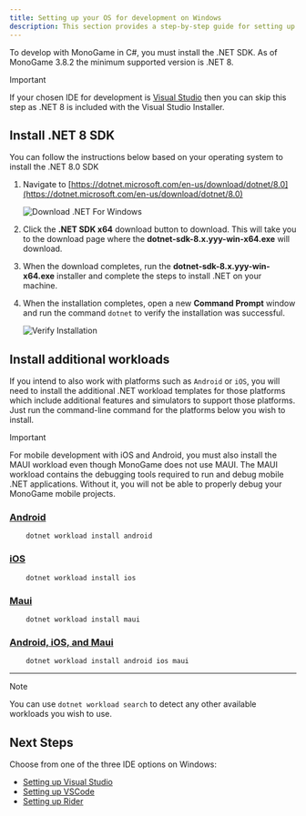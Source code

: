 ```yaml
---
title: Setting up your OS for development on Windows
description: This section provides a step-by-step guide for setting up your development environment on Windows.
---
```


To develop with MonoGame in C#, you must install the .NET SDK. As of MonoGame 3.8.2 the minimum supported version is .NET 8.

> [!IMPORTANT]
> If your chosen IDE for development is [Visual Studio](https://visualstudio.microsoft.com/) then you can skip this step as .NET 8 is included with the Visual Studio Installer.

## Install .NET 8 SDK

You can follow the instructions below based on your operating system to install the .NET 8.0 SDK

1. Navigate to [https://dotnet.microsoft.com/en-us/download/dotnet/8.0](https://dotnet.microsoft.com/en-us/download/dotnet/8.0)

    ![Download .NET For Windows](./images/1_setting_up_your_development_environment/dotnet_8_download_page.png)

2. Click the **.NET SDK x64** download button to download.  This will take you to the download page where the **dotnet-sdk-8.x.yyy-win-x64.exe** will download.
3. When the download completes, run the **dotnet-sdk-8.x.yyy-win-x64.exe** installer and complete the steps to install .NET on your machine.
4. When the installation completes, open a new **Command Prompt** window and run the command `dotnet` to verify the installation was successful.

    ![Verify Installation](./images/1_setting_up_your_development_environment/vscode/windows/verify-install.png)

## Install additional workloads

If you intend to also work with platforms such as `Android` or `iOS`, you will need to install the additional .NET workload templates for those platforms which include additional features and simulators to support those platforms.  Just run the command-line command for the platforms below you wish to install.

> [!IMPORTANT]
> For mobile development with iOS and Android, you must also install the MAUI workload even though MonoGame does not use MAUI. The MAUI workload contains the debugging tools required to run and debug mobile .NET applications. Without it, you will not be able to properly debug your MonoGame mobile projects.

### [Android](#tab/android)

```cli
    dotnet workload install android
```

### [iOS](#tab/iOS)

```cli
    dotnet workload install ios
```

### [Maui](#tab/maui)
```cli
    dotnet workload install maui
```

### [Android, iOS, and Maui](#tab/all)

```cli
    dotnet workload install android ios maui
```

---

> [!NOTE]
> You can use `dotnet workload search` to detect any other available workloads you wish to use.

## Next Steps

Choose from one of the three IDE options on Windows:

- [Setting up Visual Studio](./2_choosing_your_ide_visual_studio.md)
- [Setting up VSCode](./2_choosing_your_ide_vscode.md)
- [Setting up Rider](./2_choosing_your_ide_rider.md)
